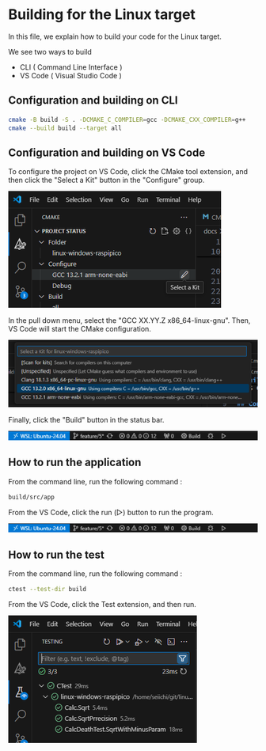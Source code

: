 # Building for the Linux target

In this file, we explain how to build your code for the Linux target. 

We see two ways to build 
- CLI ( Command Line Interface )
- VS Code ( Visual Studio Code )

## Configuration and building on CLI

```sh
cmake -B build -S . -DCMAKE_C_COMPILER=gcc -DCMAKE_CXX_COMPILER=g++ 
cmake --build build --target all
```

## Configuration and building on VS Code

To configure the project on VS Code, click the CMake tool extension, and then click the "Select a Kit" button in the "Configure" group.  

![](../image/cmake-ext.png)

In the pull down menu, select the "GCC XX.YY.Z x86_64-linux-gnu". Then, VS Code will start the CMake configuration. 

![](../image/linux-kit.png)

Finally, click the "Build" button in the status bar. 

![](../image/statusbar.png)


## How to run the application

From the command line, run the following command :
```sh
build/src/app
```
From the VS Code, click the run (▷) button to run the program. 

![](../image/statusbar.png)


## How to run the test

From the command line, run the following command :
```sh
ctest --test-dir build
```
From the VS Code, click the Test extension, and then run. 

![](../image/test.png)
